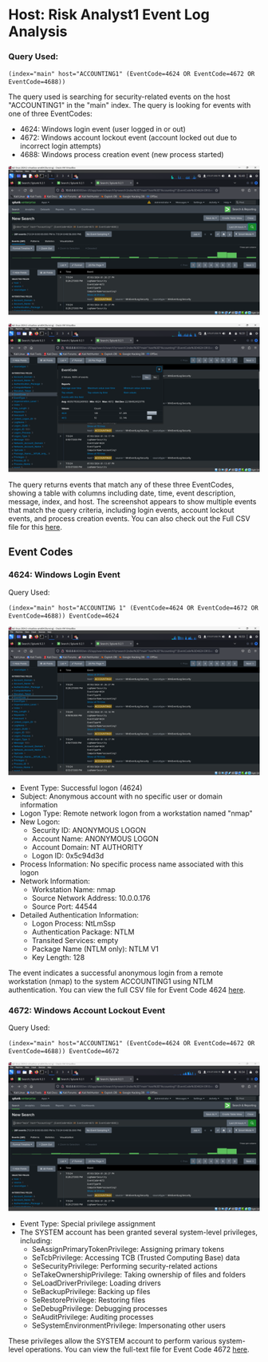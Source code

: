 # Host: Risk Analyst1 Event Log Analysis

### Query Used: 
```
(index="main" host="ACCOUNTING1" (EventCode=4624 OR EventCode=4672 OR EventCode=4688))
```
The query used is searching for security-related events on the host "ACCOUNTING1" in the "main" index. The query is looking for events with one of three EventCodes:
* 4624: Windows login event (user logged in or out)
* 4672: Windows account lockout event (account locked out due to incorrect login attempts)
* 4688: Windows process creation event (new process started)
  
![Screenshot 2024-07-03 134938.png](https://github.com/TrollTrace/TrollTrace/blob/dc4d6e9470ef4695c9fc1f345376516f4936a6c6/Screenshot%202024-07-03%20134938.png)

![Screenshot 2024-07-03 135141.png](https://github.com/TrollTrace/TrollTrace/blob/dc4d6e9470ef4695c9fc1f345376516f4936a6c6/Screenshot%202024-07-03%20135141.png)

The query returns events that match any of these three EventCodes, showing a table with columns including date, time, event description, message, index, and host. The screenshot appears to show multiple events that match the query criteria, including login events, account lockout events, and process creation events. You can also check out the Full CSV file for this [here](https://github.com/TrollTrace/TrollTrace/blob/f631e39e8dd21504a5c3731e7cd1cef5696d5c7f/Documents/Splunk_CSV_Files/ACCOUNTING_1.csv).

## Event Codes
### 4624: Windows Login Event
Query Used:
```
(index="main" host="ACCOUNTING 1" (EventCode=4624 OR EventCode=4672 OR EventCode=4688)) EventCode=4624
```
![Screenshot 2024-07-03 135332.png](https://github.com/TrollTrace/TrollTrace/blob/dc4d6e9470ef4695c9fc1f345376516f4936a6c6/Screenshot%202024-07-03%20135332.png)

* Event Type: Successful logon (4624)
* Subject: Anonymous account with no specific user or domain information
* Logon Type: Remote network logon from a workstation named "nmap"
* New Logon:
  * Security ID: ANONYMOUS LOGON
  * Account Name: ANONYMOUS LOGON
  * Account Domain: NT AUTHORITY
  * Logon ID: 0x5c94d3d
* Process Information: No specific process name associated with this logon
* Network Information:
  * Workstation Name: nmap
  * Source Network Address: 10.0.0.176
  * Source Port: 44544
* Detailed Authentication Information:
  * Logon Process: NtLmSsp
  * Authentication Package: NTLM
  * Transited Services: empty
  * Package Name (NTLM only): NTLM V1
  * Key Length: 128
  
The event indicates a successful anonymous login from a remote workstation (nmap) to the system ACCOUNTING1 using NTLM authentication. You can view the full CSV file for Event Code 4624 [here](https://github.com/TrollTrace/TrollTrace/blob/b0e84f96459ae930db012cf784e71cd06976d17d/Documents/Splunk_CSV_Files/ACCOUNTING1_4624.csv).

### 4672: Windows Account Lockout Event
Query Used:
```
(index="main" host="ACCOUNTING1" (EventCode=4624 OR EventCode=4672 OR EventCode=4688)) EventCode=4672
```
![Screenshot 2024-07-03 135440.png](https://github.com/TrollTrace/TrollTrace/blob/dc4d6e9470ef4695c9fc1f345376516f4936a6c6/Screenshot%202024-07-03%20135440.png)

* Event Type: Special privilege assignment
* The SYSTEM account has been granted several system-level privileges, including:
  * SeAssignPrimaryTokenPrivilege: Assigning primary tokens
  * SeTcbPrivilege: Accessing TCB (Trusted Computing Base) data
  * SeSecurityPrivilege: Performing security-related actions
  * SeTakeOwnershipPrivilege: Taking ownership of files and folders
  * SeLoadDriverPrivilege: Loading drivers
  * SeBackupPrivilege: Backing up files
  * SeRestorePrivilege: Restoring files
  * SeDebugPrivilege: Debugging processes
  * SeAuditPrivilege: Auditing processes
  * SeSystemEnvironmentPrivilege: Impersonating other users
  
These privileges allow the SYSTEM account to perform various system-level operations. You can view the full-text file for Event Code 4672 [here](/Documents/Splunk_CSV_Files/RiskAnalyst4672.txt).
